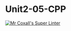 # Unit2-05-CPP
[![Mr Coxall's Super Linter](https://github.com/ICS3U-Programming-IoanaM/Unit2-05-CPP/workflows/Mr%20Coxall's%20Super%20Linter/badge.svg)](https://github.com/ICS3U-Programming-IoanaM/Unit2-05-CPP/actions/)
